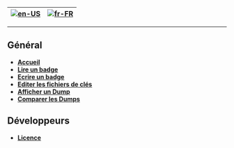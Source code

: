 | [![en-US](https://raw.githubusercontent.com/hjnilsson/country-flags/master/png100px/us.png)](https://github.com/xavave/Mifare-Windows-Tool/wiki/Home) | [![fr-FR](https://raw.githubusercontent.com/hjnilsson/country-flags/master/png100px/fr.png)](https://github.com/xavave/Mifare-Windows-Tool/wiki/Home-fr-FR) | 
| --- | --- |


***

## Général

* **[Accueil](https://github.com/xavave/Mifare-Windows-Tool/wiki/Home-fr-FR)**
* **[Lire un badge](https://github.com/xavave/Mifare-Windows-Tool/wiki/Read-Tag-fr-FR)** 
* **[Ecrire un badge](https://github.com/xavave/Mifare-Windows-Tool/wiki/Write-Tag-fr-FR#clonetag)** 
* **[Editer les fichiers de clés](https://github.com/xavave/Mifare-Windows-Tool/wiki/Edit-Key-Files-fr-FR)**
* **[Afficher un Dump](https://github.com/xavave/Mifare-Windows-Tool/wiki/Show-Dump-fr-FR)** 
* **[Comparer les Dumps](https://github.com/xavave/Mifare-Windows-Tool/wiki/Compare-Dumps-fr-FR)**

## Développeurs

* **[Licence](https://github.com/xavave/Mifare-Windows-Tool/blob/master/LICENSE)**
